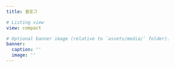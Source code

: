 ```yaml
---
title: 블로그

# Listing view
view: compact

# Optional banner image (relative to `assets/media/` folder).
banner:
  caption: ''
  image: ''
---
```

